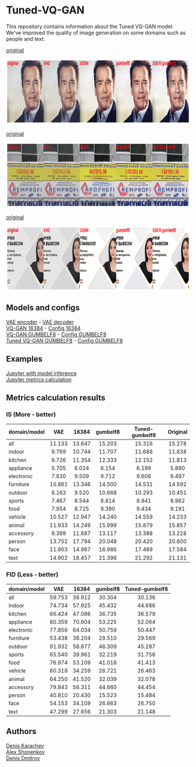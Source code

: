 # Tuned-VQ-GAN  

This repository contains information about the Tuned VQ-GAN model.  
We've improved the quality of image generation on some domains such as people and text.  

<a href="https://static.wikia.nocookie.net/walkingdead/images/d/d9/%D0%90%D1%80%D0%BD%D0%BE%D0%BB%D1%8C%D0%B4_%D0%A8%D0%B2%D0%B0%D1%80%D1%86%D0%B5%D0%BD%D0%B5%D0%B3%D0%B3%D0%B5%D1%80.jpg/revision/latest/scale-to-width-down/700?cb=20170729224452&path-prefix=ru">original</a>
<p>
<img src="images/example3.png" width="900" height="180" title="Face"/> 
</p>  
  
<a href="https://vyveski66.ru/userfiles/shop/slider/467_skupka-1.jpg">original</a>
<p>  
<img src="images/example2.png" width="900" height="180" title="Text"/> 
</p>  
  
<a href="https://i.ytimg.com/vi/yTrB1SnUYPc/maxresdefault.jpg">original</a>
<p>
<img src="images/example1.png" width="900" height="180" title="Face and Text"/> 
</p>


## Models and configs  
<a href="https://drive.google.com/file/d/1COec-dpskvwHbIl9QA8qy_9nuOzsRLkl/view?usp=sharing">VAE encoder</a> - <a href="https://drive.google.com/file/d/1pCIvZnVrzA968dqSAi2OEj299Y9YLcDQ/view?usp=sharing">VAE decoder</a>  
<a href="https://drive.google.com/file/d/1yB5nPXiJqYnoBEOannq_M5JJ2lpzhp3T/view?usp=sharing">VQ-GAN 16384</a> - <a href="https://drive.google.com/file/d/1mXu9ThC3ET_uFGPwCYKCbOXqwma7wHo-/view?usp=sharing">Config 16384</a>  
<a href="https://drive.google.com/file/d/1UHuUUWX5F4y17oaW8sWuDzrsXyExU-rK/view?usp=sharing">VQ-GAN GUMBELF8</a> - <a href="https://drive.google.com/file/d/1M7RvSoiuKBwpF-98sScKng0lsZnwFebR/view?usp=sharing">Config GUMBELF8</a>  
<a href="https://drive.google.com/file/d/1WP6Li2Po8xYcQPGMpmaxIlI1yPB5lF5m/view?usp=sharing">Tuned VQ-GAN GUMBELF8</a> - <a href="https://drive.google.com/file/d/1M7RvSoiuKBwpF-98sScKng0lsZnwFebR/view?usp=sharing">Config GUMBELF8</a>  

## Examples  
<a href="https://colab.research.google.com/drive/16NcbwnbRjDTwM_RweoKNbFMa3NMU4GYI?usp=sharing">Jupyter with model inference</a>  
<a href="https://colab.research.google.com/drive/1VG4WiKLX2nDcV8DrzdJexQs57Rqu3llX?usp=sharing">Jupyter metrics calculation</a>  


## Metrics calculation results   
### IS (More - better)
|domain/model | VAE | 16384 | gumbelf8 | Tuned-gumbelf8| Original|
|:---|:---:|:---:|:---:|:---:|:---:|
|all | 11.133 | 13.647 | 15.203 | 15.316| 15.278|
|indoor | 9.769 | 10.744 | 11.707 | 11.688 | 11.638|
|kitchen | 9.726 | 11.354 | 12.333 | 12.152 | 11.813|
|appliance | 5.705 | 6.024 | 6.154 | 6.199 | 5.890|
|electronic | 7.830 | 9.509 | 9.712 | 9.606 | 9.497|
|furniture | 10.861 | 13.346 | 14.500 | 14.531 | 14.592|
|outdoor | 8.163 | 9.520 | 10.668 | 10.293 | 10.451|
|sports | 7.467 | 8.544 | 8.814 | 8.841 | 8.962|
|food | 7.954 | 8.725 | 9.390 | 9.434 | 9.191|
|vehicle | 10.527 | 12.947 | 14.240 | 14.559 | 14.233|
|animal | 11.933 | 14.249 | 15.999 | 15.879 | 15.857|
|accessory | 9.399 | 11.687 | 13.117 | 13.388 | 13.228|
|person | 13.752 | 17.794 | 20.048 | 20.420 | 20.600|
|face | 11.903 | 14.987 | 16.986 | 17.489 | 17.584|
|text | 14.902 | 18.457 | 21.396 | 21.292 | 21.131|


### FID (Less - better)  
|domain/model | VAE | 16384 | gumbelf8 | Tuned-gumbelf8|  
|:---|:---:|:---:|:---:|:---:| 
|all | 59.753 | 38.912 | 30.304 | 30.136 |  
|indoor | 74.734 | 57.925 | 45.432 | 44.686 |  
|kitchen | 66.424 | 47.086 | 36.735 | 36.579 |  
|appliance | 80.359 | 70.604 | 53.225 | 52.064 |  
|electronic | 77.856 | 64.034 | 50.759 | 50.447 |  
|furniture | 53.438 | 38.204 | 29.510 | 29.569 |  
|outdoor | 91.932 | 58.877 | 46.309 | 45.287 |  
|sports | 65.540 | 39.961 | 32.219 | 31.756 |  
|food | 76.974 | 53.109 | 41.018 | 41.413 |  
|vehicle | 60.318 | 34.259 | 26.721 | 26.463 |  
|animal | 64.250 | 41.520 | 32.039 | 32.078 |  
|accessory | 79.843 | 56.311 | 44.660 | 44.454 |  
|person | 40.810 | 20.430 | 15.523 | 15.484 |  
|face | 54.153 | 34.109 | 26.663 | 26.750 |  
|text | 47.299 | 27.656 | 21.303 | 21.148 |  


## Authors  
<a href="https://github.com/TheDenk">Denis Karachev</a>  
<a href="https://www.kaggle.com/shonenkov">Alex Shonenkov</a>  
<a href="https://github.com/denndimitrov">Denis Dmitrov</a>  
